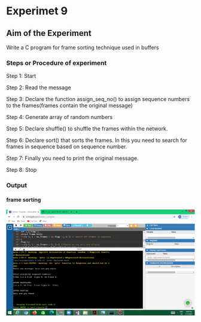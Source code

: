 # Experimet 9

## Aim of the Experiment

Write a C program for frame sorting technique used in buffers

### Steps or Procedure of experiment

Step 1: Start

Step 2: Read the message

Step 3: Declare the function assign_seq_no() to assign sequence numbers to the frames(frames contain the original message)

Step 4: Generate array of random numbers

Step 5: Declare shuffle() to shuffle the frames within the network.

Step 6: Declare sort() that sorts the frames. In this you need to search for frames in sequence based on sequence number.

Step 7: Finally you need to print the original message.

Step 8: Stop

### Output
 
 #### frame sorting

![output](sorting_buffer.png)


